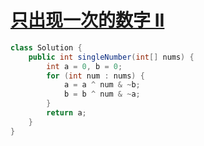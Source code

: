 # [只出现一次的数字 II](https://leetcode-cn.com/problems/single-number-ii/)

```java
class Solution {
    public int singleNumber(int[] nums) {
        int a = 0, b = 0;
        for (int num : nums) {
            a = a ^ num & ~b;
            b = b ^ num & ~a;
        }
        return a;
    }
}
```

